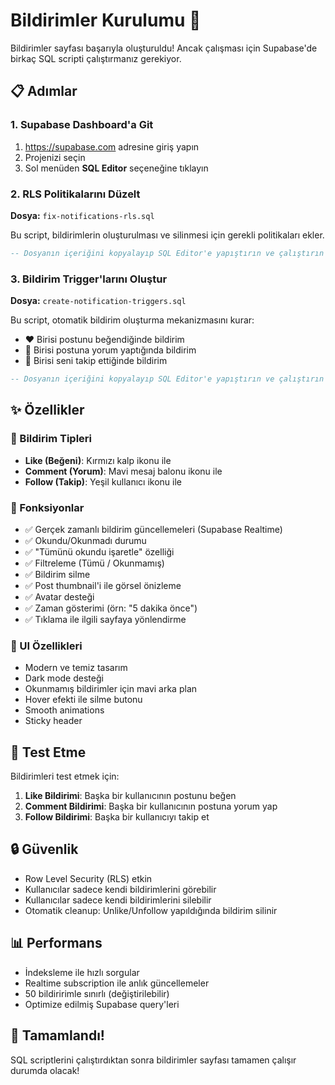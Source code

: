 # Bildirimler Kurulumu 🔔

Bildirimler sayfası başarıyla oluşturuldu! Ancak çalışması için Supabase'de birkaç SQL scripti çalıştırmanız gerekiyor.

## 📋 Adımlar

### 1. Supabase Dashboard'a Git
1. https://supabase.com adresine giriş yapın
2. Projenizi seçin
3. Sol menüden **SQL Editor** seçeneğine tıklayın

### 2. RLS Politikalarını Düzelt
**Dosya:** `fix-notifications-rls.sql`

Bu script, bildirimlerin oluşturulması ve silinmesi için gerekli politikaları ekler.

```sql
-- Dosyanın içeriğini kopyalayıp SQL Editor'e yapıştırın ve çalıştırın
```

### 3. Bildirim Trigger'larını Oluştur
**Dosya:** `create-notification-triggers.sql`

Bu script, otomatik bildirim oluşturma mekanizmasını kurar:
- ❤️ Birisi postunu beğendiğinde bildirim
- 💬 Birisi postuna yorum yaptığında bildirim
- 👥 Birisi seni takip ettiğinde bildirim

```sql
-- Dosyanın içeriğini kopyalayıp SQL Editor'e yapıştırın ve çalıştırın
```

## ✨ Özellikler

### 📱 Bildirim Tipleri
- **Like (Beğeni)**: Kırmızı kalp ikonu ile
- **Comment (Yorum)**: Mavi mesaj balonu ikonu ile
- **Follow (Takip)**: Yeşil kullanıcı ikonu ile

### 🎯 Fonksiyonlar
- ✅ Gerçek zamanlı bildirim güncellemeleri (Supabase Realtime)
- ✅ Okundu/Okunmadı durumu
- ✅ "Tümünü okundu işaretle" özelliği
- ✅ Filtreleme (Tümü / Okunmamış)
- ✅ Bildirim silme
- ✅ Post thumbnail'i ile görsel önizleme
- ✅ Avatar desteği
- ✅ Zaman gösterimi (örn: "5 dakika önce")
- ✅ Tıklama ile ilgili sayfaya yönlendirme

### 🎨 UI Özellikleri
- Modern ve temiz tasarım
- Dark mode desteği
- Okunmamış bildirimler için mavi arka plan
- Hover efekti ile silme butonu
- Smooth animations
- Sticky header

## 🧪 Test Etme

Bildirimleri test etmek için:

1. **Like Bildirimi**: Başka bir kullanıcının postunu beğen
2. **Comment Bildirimi**: Başka bir kullanıcının postuna yorum yap
3. **Follow Bildirimi**: Başka bir kullanıcıyı takip et

## 🔒 Güvenlik

- Row Level Security (RLS) etkin
- Kullanıcılar sadece kendi bildirimlerini görebilir
- Kullanıcılar sadece kendi bildirimlerini silebilir
- Otomatik cleanup: Unlike/Unfollow yapıldığında bildirim silinir

## 📊 Performans

- İndeksleme ile hızlı sorgular
- Realtime subscription ile anlık güncellemeler
- 50 bildiririmle sınırlı (değiştirilebilir)
- Optimize edilmiş Supabase query'leri

## 🎉 Tamamlandı!

SQL scriptlerini çalıştırdıktan sonra bildirimler sayfası tamamen çalışır durumda olacak!